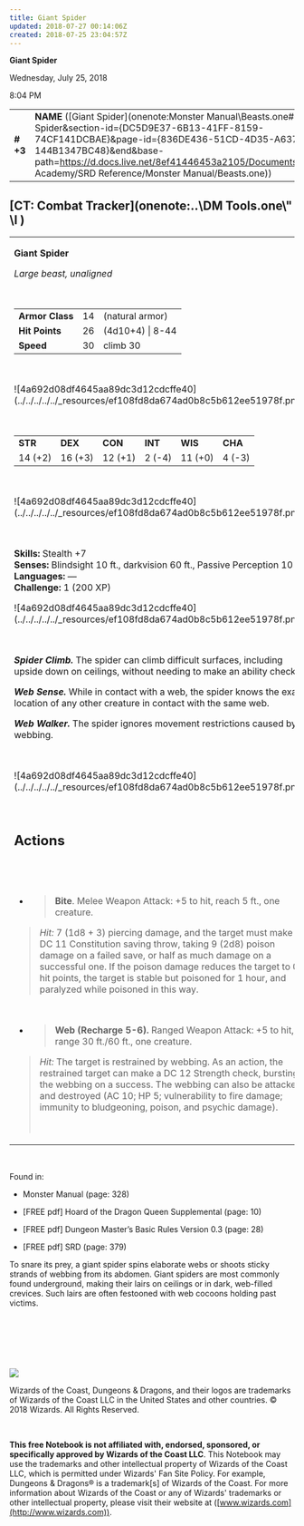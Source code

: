 ```yaml
---
title: Giant Spider
updated: 2018-07-27 00:14:06Z
created: 2018-07-25 23:04:57Z
---
```


**Giant Spider**

Wednesday, July 25, 2018

8:04 PM

|           |                                                                                                                                                                                                                                                                                                        |        |        |        |     |       |        |
|-----------|--------------------------------------------------------------------------------------------------------------------------------------------------------------------------------------------------------------------------------------------------------------------------------------------------------|--------|--------|--------|-----|-------|--------|
| **\# +3** | **NAME** ([Giant Spider](onenote:Monster Manual\\Beasts.one#Giant Spider&section-id={DC5D9E37-6B13-41FF-8159-74CF141DCBAE}&page-id={836DE436-51CD-4D35-A637-144B1347BC48}&end&base-path=https://d.docs.live.net/8ef41446453a2105/Documents/Adventure Academy/SRD Reference/Monster Manual/Beasts.one)) | **14** | **26** | **26** | \-  | Notes | 200 XP |

## [CT: Combat Tracker](onenote:..\\DM Tools.one\\" \l )

<table><tbody><tr class="odd"><td><p><strong>Giant Spider</strong></p><p><em>Large beast, unaligned</em></p><p> </p><table><tbody><tr class="odd"><td><strong>Armor Class</strong></td><td>14</td><td>(natural armor)</td></tr><tr class="even"><td><strong>Hit Points</strong></td><td>26</td><td>(4d10+4) | 8-44</td></tr><tr class="odd"><td><strong>Speed</strong></td><td>30</td><td>climb 30</td></tr></tbody></table><p> </p><p>![4a692d08df4645aa89dc3d12cdcffe40](../../../../../_resources/ef108fd8da674ad0b8c5b612ee51978f.png)</p><p> </p><table><tbody><tr class="odd"><td><strong>STR</strong></td><td><strong>DEX</strong></td><td><strong>CON</strong></td><td><strong>INT</strong></td><td><strong>WIS</strong></td><td><strong>CHA</strong></td></tr><tr class="even"><td>14 (+2)</td><td>16 (+3)</td><td>12 (+1)</td><td>2 (-4)</td><td>11 (+0)</td><td>4 (-3)</td></tr></tbody></table><p> </p><p>![4a692d08df4645aa89dc3d12cdcffe40](../../../../../_resources/ef108fd8da674ad0b8c5b612ee51978f.png)</p><p> </p><p><strong>Skills:</strong> Stealth +7<br />
<strong>Senses:</strong> Blindsight 10 ft., darkvision 60 ft., Passive Perception 10<br />
<strong>Languages:</strong> —<br />
<strong>Challenge:</strong> 1 (200 XP)</p><p>![4a692d08df4645aa89dc3d12cdcffe40](../../../../../_resources/ef108fd8da674ad0b8c5b612ee51978f.png)</p><p> </p><p><em><strong>Spider Climb.</strong></em> The spider can climb difficult surfaces, including upside down on ceilings, without needing to make an ability check.</p><p><em><strong>Web Sense.</strong></em> While in contact with a web, the spider knows the exact location of any other creature in contact with the same web.</p><p><em><strong>Web Walker.</strong></em> The spider ignores movement restrictions caused by webbing.</p><p> </p><p>![4a692d08df4645aa89dc3d12cdcffe40](../../../../../_resources/ef108fd8da674ad0b8c5b612ee51978f.png)</p><p> </p><h2 id="actions"><strong>Actions</strong></h2><h2 id="section"> </h2><ul><li><blockquote><p><strong>Bite</strong>. Melee Weapon Attack: +5 to hit, reach 5 ft., one creature.</p></blockquote></li></ul><blockquote><p><em>Hit:</em> 7 (1d8 + 3) piercing damage, and the target must make a DC 11 Constitution saving throw, taking 9 (2d8) poison damage on a failed save, or half as much damage on a successful one. If the poison damage reduces the target to 0 hit points, the target is stable but poisoned for 1 hour, and paralyzed while poisoned in this way.</p></blockquote><p> </p><ul><li><blockquote><p><strong>Web (Recharge 5-6).</strong> Ranged Weapon Attack: +5 to hit, range 30 ft./60 ft., one creature.</p></blockquote></li></ul><blockquote><p><em>Hit:</em> The target is restrained by webbing. As an action, the restrained target can make a DC 12 Strength check, bursting the webbing on a success. The webbing can also be attacked and destroyed (AC 10; HP 5; vulnerability to fire damage; immunity to bludgeoning, poison, and psychic damage).</p><p> </p></blockquote></td></tr></tbody></table>

 

Found in:

-   Monster Manual (page: 328)

-   \[FREE pdf\] Hoard of the Dragon Queen Supplemental (page: 10)

-   \[FREE pdf\] Dungeon Master’s Basic Rules Version 0.3 (page: 28)

-   \[FREE pdf\] SRD (page: 379)

To snare its prey, a giant spider spins elaborate webs or shoots sticky strands of webbing from its abdomen. Giant spiders are most commonly found underground, making their lairs on ceilings or in dark, web-filled crevices. Such lairs are often festooned with web cocoons holding past victims.

 

 

 

![](tmp\media\image2.png)

Wizards of the Coast, Dungeons & Dragons, and their logos are trademarks of Wizards of the Coast LLC in the United States and other countries. © 2018 Wizards. All Rights Reserved.

 

**This free Notebook is not affiliated with, endorsed, sponsored, or specifically approved by Wizards of the Coast LLC**. This Notebook may use the trademarks and other intellectual property of Wizards of the Coast LLC, which is permitted under Wizards' Fan Site Policy. For example, Dungeons & Dragons® is a trademark\[s\] of Wizards of the Coast. For more information about Wizards of the Coast or any of Wizards' trademarks or other intellectual property, please visit their website at ([www.wizards.com](http://www.wizards.com)).
